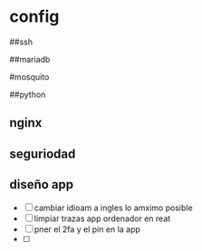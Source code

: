 
# config

##ssh

##mariadb

#mosquito

##python

## nginx

## seguriodad


## diseño app

- [ ] cambiar idioam a ingles lo amximo posible
- [ ] limpiar trazas app ordenador en reat
- [ ] pner el 2fa y el pin en la app
- [ ] 
